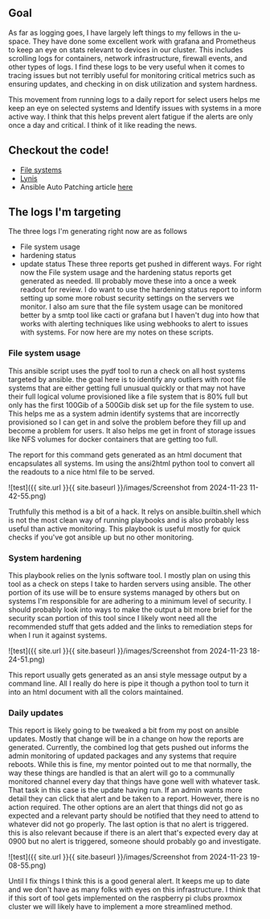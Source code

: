 

## Goal

As far as logging goes, I have largely left things to my fellows in the u-space. They have done some  excellent work with grafana and Prometheus to keep an eye on stats relevant to devices in our cluster. This includes scrolling logs for containers, network infrastructure, firewall events, and other types of logs. I find these logs to be very useful when it comes to tracing issues but not terribly useful for monitoring critical metrics such as ensuring updates, and checking in on disk utilization and system hardness.

This movement from running logs to a daily report for select users helps me keep an eye on selected systems and Identify issues with systems in a more active way. I think that this helps prevent alert fatigue if the alerts are only once a day and critical. I think of it like reading the news. 

## Checkout the code!
- [File systems](https://github.com/kmatthews123/ansible/blob/main/Micro-Space/Playbooks/disk-utilization.yaml)
- [Lynis](https://github.com/kmatthews123/ansible/blob/main/Micro-Space/Playbooks/lynis-run.yaml)
- Ansible Auto Patching article [here](https://kmatthews123.github.io/2024/09/02/Ansible-auto-patching.html)


## The logs I'm targeting
The three logs I'm  generating right now are as follows
- File system usage
- hardening status
- update status
These three reports get pushed in different ways. For right now the File system usage and the hardening status reports get generated as needed. Ill probably move these into a once a week readout for review. I do want to use the hardening status report to inform setting up some more robust security settings on the servers we monitor. I also am sure that the file system usage can be monitored better by a smtp tool like cacti or grafana but I haven't dug into how that works with alerting techniques like using webhooks to alert to issues with systems. For now here are my notes on these scripts. 

### File system usage
This ansible script uses the pydf tool to run a check on all host systems targeted by ansible. the goal here is to identify any outliers with root file systems that are either getting full unusual quickly or that may not have their full logical volume provisioned like a file system that is 80% full but only has the first 100Gib of a 500Gib disk set up for the file system to use. This helps me as a system admin identify systems that are incorrectly provisioned so I can get in and solve the problem before they fill up and become a problem for users. It also helps me get in front of storage issues like NFS volumes for docker containers that are getting too full. 

The report for this command gets generated as an html document that encapsulates all systems. Im using the ansi2html python tool to convert all the readouts to a nice html file to be served.

![test]({{ site.url }}{{ site.baseurl }}/images/Screenshot from 2024-11-23 11-42-55.png)

Truthfully this method is a bit of a hack. It relys on ansible.builtin.shell which is not the most clean way of running playbooks and is also probably less useful than active monitoring. This playbook is useful mostly for quick checks if you've got ansible up but no other monitoring.

### System hardening
This playbook relies on the lynis software tool. I mostly plan on using this tool as a check on steps I take to harden servers using ansible. The other portion of its use will be to ensure systems managed by others but on systems I'm responsible for are adhering to a minimum level of security. I should probably look into ways to make the output a bit more brief for the security scan portion of this tool since I likely wont need all the recommended stuff that gets added and the links to remediation steps for when I run it against systems. 

![test]({{ site.url }}{{ site.baseurl }}/images/Screenshot from 2024-11-23 18-24-51.png)

This report usually gets generated as an ansi style message output by a command line. All I really do here is pipe it though a python tool to turn it into an html document with all the colors maintained. 

### Daily updates
This report is likely going to be tweaked a bit from my post on ansible updates. Mostly that change will be in a change on how the reports are generated. Currently, the combined log that gets pushed out informs the admin monitoring of updated packages and any systems that require reboots. While this is fine, my mentor pointed out to me that normally, the way these things are handled is that an alert will go to a communally monitored channel every day that things have gone well with whatever task. That task in this case is the update having run. If an admin wants more detail they can click that alert and be taken to a report. However, there is no action required. The other options are an alert that things did not go as expected and a relevant party should be notified that they need to attend to whatever did not go properly. The last option is that no alert is triggered. this is also relevant because if there is an alert that's expected every day at 0900 but no alert is triggered, someone should probably go and investigate. 

![test]({{ site.url }}{{ site.baseurl }}/images/Screenshot from 2024-11-23 19-08-55.png)

Until I fix things I think this is a good general alert. It keeps me up to date and we don't have as many folks with eyes on this infrastructure. I think that if this sort of tool gets implemented on the raspberry pi clubs proxmox cluster we will likely have to implement a more streamlined method.  